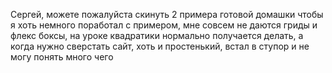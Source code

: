 Сергей, можете пожалуйста скинуть 2 примера готовой домашки чтобы я хоть немного поработал с примером, мне совсем не даются гриды и флекс боксы, на уроке квадратики нормально получается делать, а когда нужно сверстать сайт, хоть и простенький, встал в ступор и не могу понять много чего